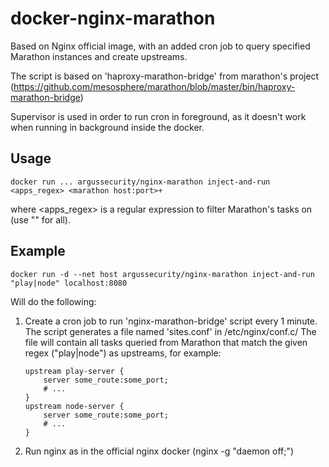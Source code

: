 # docker-nginx-marathon

Based on Nginx official image, with an added cron job to query specified Marathon instances and create upstreams.

The script is based on 'haproxy-marathon-bridge' from marathon's project (https://github.com/mesosphere/marathon/blob/master/bin/haproxy-marathon-bridge)

Supervisor is used in order to run cron in foreground, as it doesn't work when running in background inside the docker.


## Usage

`docker run ... argussecurity/nginx-marathon inject-and-run <apps_regex> <marathon host:port>+`

where <apps_regex> is a regular expression to filter Marathon's tasks on (use "" for all).


## Example

`docker run -d --net host argussecurity/nginx-marathon inject-and-run "play|node" localhost:8080`

Will do the following:

1. Create a cron job to run 'nginx-marathon-bridge' script every 1 minute.
    The script generates a file named 'sites.conf' in /etc/nginx/conf.c/
    The file will contain all tasks queried from Marathon that match the given regex ("play|node")
    as upstreams, for example:
    ```
    upstream play-server {
        server some_route:some_port;
        # ...
    }
    upstream node-server {
        server some_route:some_port;
        # ...
    }
    ```

3. Run nginx as in the official nginx docker (nginx -g "daemon off;")
